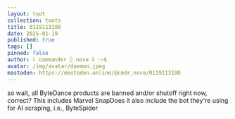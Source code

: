 ```yaml
---
layout: toot
collection: toots
title: 0119113100
date: 2025-01-19
published: true
tags: []
pinned: false
author: ⸸ commander ░ nova ⸸ :~$
avatar: /img/avatar/daemon.jpeg
mastodon: https://mastodon.online/@cmdr_nova/0119113100
---
```


so wait, all ByteDance products are banned and/or shutoff right now, correct? This includes Marvel SnapDoes it also include the bot they're using for AI scraping, i.e., ByteSpider
